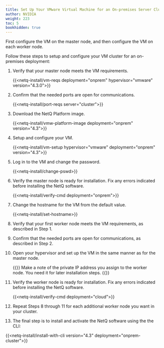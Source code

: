 ```yaml
---
title: Set Up Your VMware Virtual Machine for an On-premises Server Cluster
author: NVIDIA
weight: 223
toc: 5
bookhidden: true
---
```

First configure the VM on the master node, and then configure the VM on each worker node.

Follow these steps to setup and configure your VM cluster for an on-premises deployment:

1. Verify that your master node meets the VM requirements.

    {{<netq-install/vm-reqs deployment="onprem" hypervisor="vmware" version="4.3.0">}}

2. Confirm that the needed ports are open for communications.

    {{<netq-install/port-reqs server="cluster">}}

3. Download the NetQ Platform image.

    {{<netq-install/vmw-platform-image deployment="onprem" version="4.3">}}

4. Setup and configure your VM.

    {{<netq-install/vm-setup hypervisor="vmware" deployment="onprem" version="4.3">}}

5. Log in to the VM and change the password.

    {{<netq-install/change-pswd>}}

6. Verify the master node is ready for installation. Fix any errors indicated before installing the NetQ software.

    {{<netq-install/verify-cmd deployment="onprem">}}

7. Change the hostname for the VM from the default value.

    {{<netq-install/set-hostname>}}

8. Verify that your first worker node meets the VM requirements, as described in Step 1.

9. Confirm that the needed ports are open for communications, as described in Step 2.

10. Open your hypervisor and set up the VM in the same manner as for the master node.

    {{<notice note>}}
Make a note of the private IP address you assign to the worker node. You need it for later installation steps.
    {{</notice>}}

11. Verify the worker node is ready for installation. Fix any errors indicated before installing the NetQ software.

    {{<netq-install/verify-cmd deployment="cloud">}}

12. Repeat Steps 8 through 11 for each additional worker node you want in your cluster.

13. The final step is to install and activate the NetQ software using the the CLI:

{{<netq-install/install-with-cli version="4.3" deployment="onprem-cluster">}}